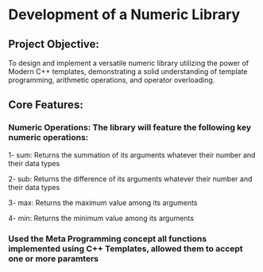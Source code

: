 # Development of a Numeric Library
## Project Objective:

To design and implement a versatile numeric library utilizing the power of Modern C++ templates, demonstrating a solid understanding of template programming, arithmetic operations, and operator overloading.

## Core Features:

### Numeric Operations: The library will feature the following key numeric operations:

1- sum: Returns the summation of its arguments whatever their number and their data types


2- sub: Returns the difference of its arguments whatever their number and their data types


3- max: Returns the maximum value among its arguments 


4- min: Returns the minimum value among its arguments


### Used the Meta Programming concept all functions implemented using C++ Templates, allowed them to accept one or more paramters


